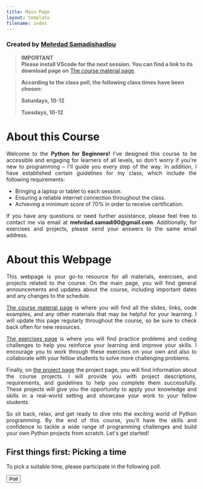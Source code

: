 ```yaml
---
title: Main Page
layout: template
filename: index
--- 
```


### Created by <a href="https://github.com/MehrdadSamadishadlou">Mehrdad Samadishadlou</a>


> **IMPORTANT**  
> **Please install VScode for the next session. You can find a link to its download page on** <a href="https://mehrdadsamadishadlou.github.io/Python_for_Beginners/materials">The course material page</a>.

> **According to the class poll, the following class times have been chosen:**
> 
> **Saturdays, 10-12**
> 
> **Tuesdays, 10-12**


# About this Course

<p style='text-align: justify;'> 
Welcome to the <b>Python for Beginners!</b>  I've designed this course to be accessible and engaging for learners of all levels, so don't worry if you're new to programming – I'll guide you every step of the way. In addition, I have established certain guidelines for my class, which include the following requirements:
</p>

  - Bringing a laptop or tablet to each session.
  - Ensuring a reliable internet connection throughout the class.
  - Achieving a minimum score of 70% in order to receive certification.
  
<p style='text-align: justify;'> 
If you have any questions or need further assistance, please feel free to contact me via email at <b>mehrdad.samadi90@gmail.com</b>. Additionally, for exercises and projects, please send your answers to the same email address.
</p>

# About this Webpage

<p style='text-align: justify;'>
This webpage is your go-to resource for all materials, exercises, and projects related to the course. On the main page, you will find general announcements and updates about the course, including important dates and any changes to the schedule.
</p>

<p style='text-align: justify;'>
<a href="https://mehrdadsamadishadlou.github.io/Python_for_Beginners/materials">The course material page</a> is where you will find all the slides, links, code examples, and any other materials that may be helpful for your learning. I will update this page regularly throughout the course, so be sure to check back often for new resources.
</p>

<p style='text-align: justify;'>
<a href="https://mehrdadsamadishadlou.github.io/Python_for_Beginners/nexercises">The exercises page</a> is where you will find practice problems and coding challenges to help you reinforce your learning and improve your skills. I encourage you to work through these exercises on your own and also to collaborate with your fellow students to solve more challenging problems.
</p>

<p style='text-align: justify;'>
Finally, on <a href="https://mehrdadsamadishadlou.github.io/Python_for_Beginners/projects">the project page</a> the project page, you will find information about the course projects. I will provide you with project descriptions, requirements, and guidelines to help you complete them successfully. These projects will give you the opportunity to apply your knowledge and skills in a real-world setting and showcase your work to your fellow students.
</p>

<p style='text-align: justify;'>
So sit back, relax, and get ready to dive into the exciting world of Python programming. By the end of this course, you'll have the skills and confidence to tackle a wide range of programming challenges and build your own Python projects from scratch. Let's get started!
</p>

## First things first: Picking a time

To pick a suitable time, please participate in the following poll.

<a href="https://www.when2meet.com/?20747825-MFjPd" target="_blank"><button>Poll</button></a>
